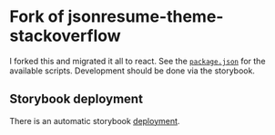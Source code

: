 # Fork of jsonresume-theme-stackoverflow

I forked this and migrated it all to react. See the [`package.json`](./package.json) for the available scripts. Development should be done via the storybook.

## Storybook deployment

There is an automatic storybook [deployment](https://sb-stackoverflow-jsonresume-theme.netlify.app/).
